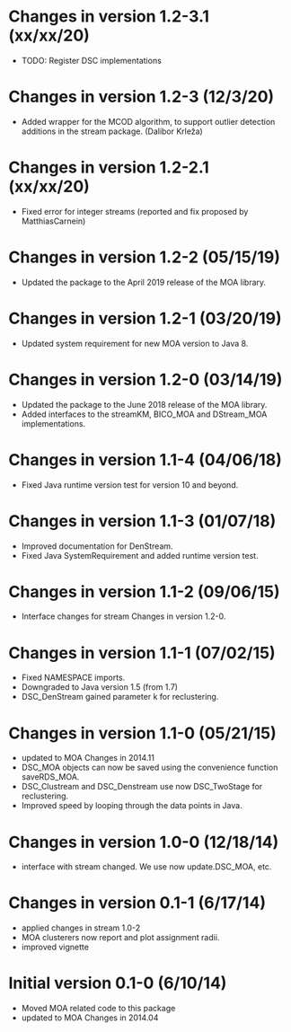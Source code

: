 #  Changes in version 1.2-3.1 (xx/xx/20)

* TODO: Register DSC implementations

#  Changes in version 1.2-3 (12/3/20)

* Added wrapper for the MCOD algorithm, to support outlier detection additions in the stream package. (Dalibor Krleža)

#  Changes in version 1.2-2.1 (xx/xx/20)

* Fixed error for integer streams (reported and fix proposed by MatthiasCarnein)

# Changes in version 1.2-2 (05/15/19)

*  Updated the package to the April 2019 release of the MOA library.


# Changes in version 1.2-1 (03/20/19)

* Updated system requirement for new MOA version to Java 8.

# Changes in version 1.2-0 (03/14/19)

*  Updated the package to the June 2018 release of the MOA library.
*  Added interfaces to the streamKM, BICO_MOA and DStream_MOA implementations. 

# Changes in version 1.1-4 (04/06/18)

*  Fixed Java runtime version test for version 10 and beyond.

# Changes in version 1.1-3 (01/07/18)

*  Improved documentation for DenStream.
*  Fixed Java SystemRequirement and added runtime version test.

# Changes in version 1.1-2 (09/06/15)

*  Interface changes for stream Changes in  version 1.2-0.

# Changes in version 1.1-1 (07/02/15)

*  Fixed NAMESPACE imports.
*  Downgraded to Java version 1.5 (from 1.7)
*  DSC_DenStream gained parameter k for reclustering.

# Changes in version 1.1-0 (05/21/15)

*  updated to MOA Changes in  2014.11
*  DSC_MOA objects can now be saved using the convenience function saveRDS_MOA.
*  DSC_Clustream and DSC_Denstream use now DSC_TwoStage for reclustering.
*  Improved speed by looping through the data points in Java.

# Changes in  version 1.0-0 (12/18/14)

*  interface with stream changed. We use now update.DSC_MOA, etc.

# Changes in version 0.1-1 (6/17/14)

*  applied changes in stream 1.0-2
*  MOA clusterers now report and plot assignment radii.
*  improved vignette

# Initial version 0.1-0 (6/10/14)

*  Moved MOA related code to this package
*  updated to MOA Changes in  2014.04
